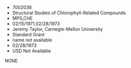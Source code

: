 * 7002036
* Structural Studies of Chlorophyll-Related Compounds
* MPS,CHE
* 02/15/1971,02/28/1973
* Jeremy Taylor, Carnegie-Mellon University
* Standard Grant
*   name not available
* 02/28/1973
* USD Not Available

NONE